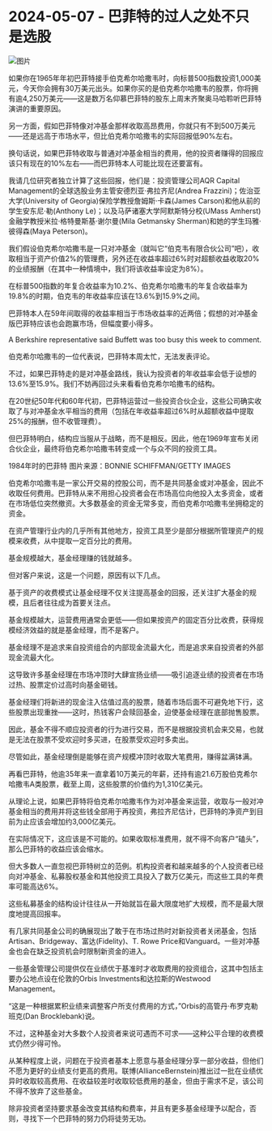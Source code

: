 # 2024-05-07 - 巴菲特的过人之处不只是选股

![图片](https://mmbiz.qpic.cn/mmbiz_png/Kfk0At8sXnxnofibQUwmIUXXgAjzmSMsQIX57FicfWaOGO4Zt3GpesiaekxIaBQW4j6jGZxGOnHicTuUocMdicpBw8A/640?wx_fmt=png&from=appmsg&tp=webp&wxfrom=5&wx_lazy=1)

如果你在1965年年初巴菲特接手伯克希尔哈撒韦时，向标普500指数投资1,000美元，今天你会拥有30万美元出头。如果你买的是伯克希尔哈撒韦的股票，你将拥有逾4,250万美元——这是数万名仰慕巴菲特的股东上周末齐聚奥马哈聆听巴菲特演讲的重要原因。

另一方面，假如巴菲特像对冲基金那样收取高昂费用，你就只有不到500万美元——还是远高于市场水平，但比伯克希尔哈撒韦的实际回报低90%左右。

换句话说，如果巴菲特收取与普通对冲基金相当的费用，他的投资者赚得的回报应该只有现在的10%左右——而巴菲特本人可能比现在还要富有。

我请几位研究者独立计算了这些回报，他们是：投资管理公司AQR Capital Management的全球选股业务主管安德烈亚·弗拉齐尼(Andrea Frazzini)；佐治亚大学(University of Georgia)保险学教授詹姆斯·卡森(James Carson)和他从前的学生安东尼·勒(Anthony Le)；以及马萨诸塞大学阿默斯特分校(UMass Amherst)金融学教授米拉·格特曼斯基·谢尔曼(Mila Getmansky Sherman)和她的学生玛雅·彼得森(Maya Peterson)。

我们假设伯克希尔哈撒韦是一只对冲基金（就叫它“伯克韦有限合伙公司”吧），收取相当于资产价值2%的管理费，另外还在收益率超过6%时对超额收益收取20%的业绩报酬（在其中一种情境中，我们将该收益率设定为8%）。

在标普500指数的年复合收益率为10.2%、伯克希尔哈撒韦的年复合收益率为19.8%的时期，伯克韦的年收益率应该在13.6%到15.9%之间。

巴菲特本人在59年间取得的收益率相当于市场收益率的近两倍；假想的对冲基金版巴菲特应该也会跑赢市场，但幅度要小得多。

A Berkshire representative said Buffett was too busy this week to comment.

伯克希尔哈撒韦的一位代表说，巴菲特本周太忙，无法发表评论。

不过，如果巴菲特走的是对冲基金路线，我认为投资者的年收益率会低于设想的13.6%至15.9%。我们不妨再回过头来看看伯克希尔哈撒韦的结构。

在20世纪50年代和60年代初，巴菲特运营过一些投资合伙企业，这些公司确实收取了与对冲基金水平相当的费用（包括在年收益率超过6%时从超额收益中提取25%的报酬，但不收管理费）。

但巴菲特明白，结构应当服从于战略，而不是相反。因此，他在1969年宣布关闭合伙企业，最终将伯克希尔哈撒韦转变成一个与众不同的投资工具。


1984年时的巴菲特 图片来源：BONNIE SCHIFFMAN/GETTY IMAGES

伯克希尔哈撒韦是一家公开交易的控股公司，而不是共同基金或对冲基金，因此不收取任何费用。巴菲特从来不用担心投资者会在市场高位向他投入太多资金，或者在市场低位突然撤资。大多数基金的资金无常多变，而伯克希尔哈撒韦坐拥稳定的资金。

在资产管理行业内的几乎所有其他地方，投资工具至少是部分根据所管理资产的规模来收费，从中提取一定百分比的费用。

基金规模越大，基金经理赚的钱就越多。

但对客户来说，这是一个问题，原因有以下几点。

基于资产的收费模式让基金经理不仅关注提高基金的回报，还关注扩大基金的规模，且后者往往成为首要关注点。

基金规模越大，运营费用通常会更低——但如果按资产的固定百分比收费，获得规模经济效益的就是基金经理，而不是客户。

基金经理不是追求来自投资组合的内部现金流最大化，而是追求来自投资者的外部现金流最大化。

这导致许多基金经理在市场冲顶时大肆宣扬业绩——吸引追逐业绩的投资者在市场过热、股票定价过高时向基金砸钱。

基金经理们将新进的现金注入估值过高的股票，随着市场后面不可避免地下行，这些股票出现重挫——这时，热钱客户会赎回基金，迫使基金经理在底部抛售股票。

因此，基金不得不顺应投资者的行为进行交易，而不是根据投资机会来交易，也就是无法在股票不受欢迎时多买进，在股票受欢迎时多卖出。

尽管如此，基金经理倒是能够在资产规模冲顶时收取大笔费用，赚得盆满钵满。

再看巴菲特，他逾35年来一直拿着10万美元的年薪，还持有逾21.6万股伯克希尔哈撒韦A类股票，截至上周，这些股票的价值约为1,310亿美元。

从理论上说，如果巴菲特将伯克希尔哈撒韦作为对冲基金来运营，收取与一般对冲基金相当的费用并将这些钱全部用于再投资，弗拉齐尼估计，巴菲特的净资产到目前为止应该会增加约3,000亿美元。

在实际情况下，这应该是不可能的。如果收取标准费用，就不得不向客户“磕头”，那么巴菲特的收益应该会缩水。

但大多数人一直忽视巴菲特树立的范例。机构投资者和越来越多的个人投资者已经向对冲基金、私募股权基金和其他投资工具投入了数万亿美元，而这些工具的年费率可能高达6%。

这些私募基金的结构设计往往从一开始就旨在最大限度地扩大规模，而不是最大限度地提高回报率。

有几家共同基金公司的确展现出了敢于在市场过热时对新投资者关闭基金，包括Artisan、Bridgeway、富达(Fidelity)、T. Rowe Price和Vanguard。一些对冲基金也会在缺乏投资机会时限制新资金的进入。

一些基金管理公司提供仅在业绩优于基准时才收取费用的投资组合，这其中包括主要办公地点设在伦敦的Orbis Investments和达拉斯的Westwood Management。

“这是一种根据累积业绩来调整客户所支付费用的方式，”Orbis的高管丹·布罗克勒班克(Dan Brocklebank)说。

不过，这种基金对大多数个人投资者来说可遇而不可求——这种公平合理的收费模式仍然少得可怜。

从某种程度上说，问题在于投资者基本上愿意与基金经理分享一部分收益，但他们不愿为更好的业绩支付更高的费用。联博(AllianceBernstein)推出过一批在业绩优异时收取较高费用、在收益较差时收取较低费用的基金，但由于需求不足，该公司不得不放弃了这些基金。

除非投资者坚持要求基金改变其结构和费率，并且有更多基金经理予以配合，否则，寻找下一个巴菲特的努力仍将徒劳无功。